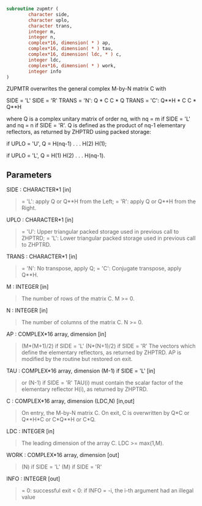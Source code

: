 ```fortran
subroutine zupmtr (
        character side,
        character uplo,
        character trans,
        integer m,
        integer n,
        complex*16, dimension( * ) ap,
        complex*16, dimension( * ) tau,
        complex*16, dimension( ldc, * ) c,
        integer ldc,
        complex*16, dimension( * ) work,
        integer info
)
```

ZUPMTR overwrites the general complex M-by-N matrix C with

SIDE = 'L'     SIDE = 'R'
TRANS = 'N':      Q \* C          C \* Q
TRANS = 'C':      Q\*\*H \* C       C \* Q\*\*H

where Q is a complex unitary matrix of order nq, with nq = m if
SIDE = 'L' and nq = n if SIDE = 'R'. Q is defined as the product of
nq-1 elementary reflectors, as returned by ZHPTRD using packed
storage:

if UPLO = 'U', Q = H(nq-1) . . . H(2) H(1);

if UPLO = 'L', Q = H(1) H(2) . . . H(nq-1).

## Parameters
SIDE : CHARACTER\*1 [in]
> = 'L': apply Q or Q\*\*H from the Left;
> = 'R': apply Q or Q\*\*H from the Right.

UPLO : CHARACTER\*1 [in]
> = 'U': Upper triangular packed storage used in previous
> call to ZHPTRD;
> = 'L': Lower triangular packed storage used in previous
> call to ZHPTRD.

TRANS : CHARACTER\*1 [in]
> = 'N':  No transpose, apply Q;
> = 'C':  Conjugate transpose, apply Q\*\*H.

M : INTEGER [in]
> The number of rows of the matrix C. M >= 0.

N : INTEGER [in]
> The number of columns of the matrix C. N >= 0.

AP : COMPLEX\*16 array, dimension [in]
> (M\*(M+1)/2) if SIDE = 'L'
> (N\*(N+1)/2) if SIDE = 'R'
> The vectors which define the elementary reflectors, as
> returned by ZHPTRD.  AP is modified by the routine but
> restored on exit.

TAU : COMPLEX\*16 array, dimension (M-1) if SIDE = 'L' [in]
> or (N-1) if SIDE = 'R'
> TAU(i) must contain the scalar factor of the elementary
> reflector H(i), as returned by ZHPTRD.

C : COMPLEX\*16 array, dimension (LDC,N) [in,out]
> On entry, the M-by-N matrix C.
> On exit, C is overwritten by Q\*C or Q\*\*H\*C or C\*Q\*\*H or C\*Q.

LDC : INTEGER [in]
> The leading dimension of the array C. LDC >= max(1,M).

WORK : COMPLEX\*16 array, dimension [out]
> (N) if SIDE = 'L'
> (M) if SIDE = 'R'

INFO : INTEGER [out]
> = 0:  successful exit
> < 0:  if INFO = -i, the i-th argument had an illegal value
